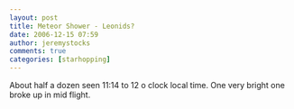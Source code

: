 ```yaml
---
layout: post
title: Meteor Shower - Leonids?
date: 2006-12-15 07:59
author: jeremystocks
comments: true
categories: [starhopping]
---
```

About half a dozen seen 11:14 to 12 o clock local time. One very bright one broke up in mid flight.

